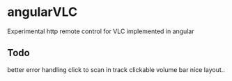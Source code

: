 angularVLC
===========
Experimental http remote control for VLC implemented in angular

Todo
----
better error handling
click to scan in track
clickable volume bar
nice layout..  